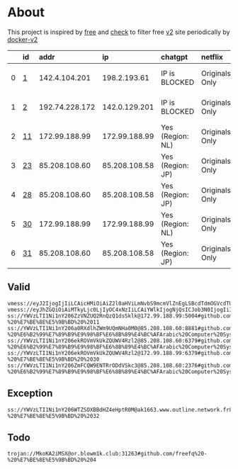 
# About

This project is inspired by [free](https://github.com/freefq/free) and [check](https://github.com/yeahwu/check) to filter free [v2](https://github.com/v2fly/v2ray-core) site periodically by [docker-v2](https://hub.docker.com/r/v2ray/official)
    
    
|    | id                   | addr           | ip            | chatgpt          | netflix        | tiktok           |
|---:|:---------------------|:---------------|:--------------|:-----------------|:---------------|:-----------------|
|  0 | [1](config/1.json)   | 142.4.104.201  | 198.2.193.61  | IP is BLOCKED    | Originals Only | Yes (Region: US) |
|  1 | [2](config/2.json)   | 192.74.228.172 | 142.0.129.201 | IP is BLOCKED    | Originals Only | Yes (Region: US) |
|  2 | [11](config/11.json) | 172.99.188.99  | 172.99.188.99 | Yes (Region: NL) | Originals Only | Yes (Region: NL) |
|  3 | [23](config/23.json) | 85.208.108.60  | 85.208.108.58 | Yes (Region: JP) | Originals Only | Yes (Region: JP) |
|  4 | [28](config/28.json) | 85.208.108.60  | 85.208.108.58 | Yes (Region: JP) | Originals Only | Yes (Region: JP) |
|  5 | [30](config/30.json) | 172.99.188.99  | 172.99.188.99 | Yes (Region: NL) | Originals Only | Yes (Region: NL) |
|  6 | [31](config/31.json) | 85.208.108.60  | 85.208.108.58 | Yes (Region: JP) | Originals Only | Yes (Region: JP) |

## Valid
```
vmess://eyJ2IjogIjIiLCAicHMiOiAiZ2l0aHViLmNvbS9mcmVlZnEgLSBcdTdmOGVcdTU2ZmRcdTUyYTBcdTUyMjlcdTc5OGZcdTVjM2NcdTRlOWFcdTVkZGVcdTU3MjNcdTRmNTVcdTU4NWVQRUcgVEVDSCAxIiwgImFkZCI6ICIxNDIuNC4xMDQuMjAxIiwgInBvcnQiOiAiNTA1MDIiLCAiaWQiOiAiNDE4MDQ4YWYtYTI5My00Yjk5LTliMGMtOThjYTM1ODBkZDI0IiwgImFpZCI6ICI2NCIsICJzY3kiOiAiYXV0byIsICJuZXQiOiAidGNwIiwgInR5cGUiOiAibm9uZSIsICJob3N0IjogIiIsICJwYXRoIjogIiIsICJ0bHMiOiAiIiwgInNuaSI6ICIiLCAiYWxwbiI6ICIifQ==
vmess://eyJhZGQiOiAiMTkyLjc0LjIyOC4xNzIiLCAiYWlkIjogNjQsICJob3N0IjogIiIsICJpZCI6ICIwNTFiODQ0Zi1lZmUzLTQ4NDctOTJhYS02NmI1ZGUwYjZkNGUiLCAibmV0IjogInRjcCIsICJwYXRoIjogIiIsICJwb3J0IjogNDI4NTcsICJwcyI6ICJnaXRodWIuY29tL2ZyZWVmcSAtIFx1N2Y4ZVx1NTZmZFx1NTJhMFx1NTIyOVx1Nzk4Zlx1NWMzY1x1NGU5YVx1NWRkZVx1NTcyM1x1NGY1NVx1NTg1ZVBFRyBURUNIXHU2NTcwXHU2MzZlXHU0ZTJkXHU1ZmMzIDIiLCAidGxzIjogIiIsICJ0eXBlIjogImF1dG8iLCAic2VjdXJpdHkiOiAiYXV0byIsICJza2lwLWNlcnQtdmVyaWZ5IjogdHJ1ZSwgInNuaSI6ICIifQ==
ss://YWVzLTI1Ni1nY206ZzVNZUQ2RnQzQ1dsSklk@172.99.188.99:5004#github.com/freefq%20-%20%E7%BE%8E%E5%9B%BD%20%2011
ss://YWVzLTI1Ni1nY206a0RXdlhZWm9UQmNHa0M0@85.208.108.60:8881#github.com/freefq%20-%20%E6%B2%99%E7%89%B9%E9%98%BF%E6%8B%89%E4%BC%AFArabic%20Computer%20System%20Co.%2023
ss://YWVzLTI1Ni1nY206ekROVmVkUkZQUWV4Rzl2@85.208.108.60:6379#github.com/freefq%20-%20%E6%B2%99%E7%89%B9%E9%98%BF%E6%8B%89%E4%BC%AFArabic%20Computer%20System%20Co.%2028
ss://YWVzLTI1Ni1nY206ekROVmVkUkZQUWV4Rzl2@172.99.188.99:6379#github.com/freefq%20-%20%E7%BE%8E%E5%9B%BD%20%2030
ss://YWVzLTI1Ni1nY206ZmFCQW9ENTRrODdVSkc3@85.208.108.60:2376#github.com/freefq%20-%20%E6%B2%99%E7%89%B9%E9%98%BF%E6%8B%89%E4%BC%AFArabic%20Computer%20System%20Co.%2031
```

## Exception
```
ss://YWVzLTI1Ni1nY206WTZSOXBBdHZ4eHptR0M@ak1663.www.outline.network.fr8678825324247b8176d59f83c30bd94d23d2e3ac5cd4a743bkwqeikvdyufr.cyou:5000#github.com/freefq%20-%20%E7%BE%8E%E5%9B%BD%20%2032
```

## Todo
```
trojan://MkoKA2iMSX@or.blowm1k.club:31263#github.com/freefq%20-%20%E7%BE%8E%E5%9B%BD%20%204
```

